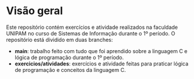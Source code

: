 # Visão geral

Este repositório contém exercícios e atividade realizados na faculdade UNIPAM no curso de Sistemas de Informação durante o 1º período.
O repositório está dividido em duas branches:

- **main**: trabalho feito com tudo que foi aprendido sobre a linguagem C e lógica de programação durante o 1º período.
- **exercicios/atividades**: exercícios e atividade feitas para praticar lógica de programação e conceitos da linguagem C.
